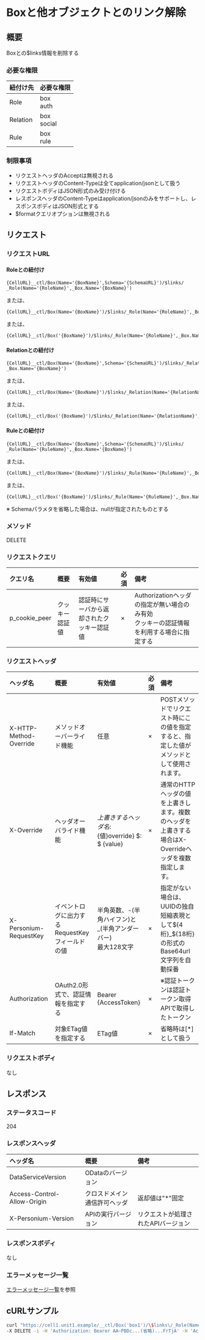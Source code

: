 # Boxと他オブジェクトとのリンク解除
## 概要
Boxとの$links情報を削除する
### 必要な権限
|紐付け先|必要な権限|
|:-|:-|
|Role|box<br>auth|
|Relation|box<br>social|
|Rule|box<br>rule|
### 制限事項
* リクエストヘッダのAcceptは無視される
* リクエストヘッダのContent-Typeは全てapplication/jsonとして扱う
* リクエストボディはJSON形式のみ受け付ける
* レスポンスヘッダのContent-Typeはapplication/jsonのみをサポートし、レスポンスボディはJSON形式とする
* $formatクエリオプションは無視される


## リクエスト
### リクエストURL
#### Roleとの紐付け
```
{CellURL}__ctl/Box(Name='{BoxName}',Schema='{SchemaURL}')/$links/
_Role(Name='{RoleName}',_Box.Name='{BoxName}')
```
または、
```
{CellURL}__ctl/Box(Name='{BoxName}')/$links/_Role(Name='{RoleName}',_Box.Name='{BoxName}')
```
または、
```
{CellURL}__ctl/Box('{BoxName}')/$links/_Role(Name='{RoleName}',_Box.Name='{BoxName}')
```
#### Relationとの紐付け
```
{CellURL}__ctl/Box(Name='{BoxName}',Schema='{SchemaURL}')/$links/_Relation(Name='{RelationName}',
_Box.Name='{BoxName}')
```
または、
```
{CellURL}__ctl/Box(Name='{BoxName}')/$links/_Relation(Name='{RelationName}',_Box.Name='{BoxName}')
```
または、
```
{CellURL}__ctl/Box('{BoxName}')/$links/_Relation(Name='{RelationName}',_Box.Name='{BoxName}')
```
#### Ruleとの紐付け
```
{CellURL}__ctl/Box(Name='{BoxName}',Schema='{SchemaURL}')/$links/
_Rule(Name='{RuleName}',_Box.Name='{BoxName}')
```
または、
```
{CellURL}__ctl/Box(Name='{BoxName}')/$links/_Rule(Name='{RuleName}',_Box.Name='{BoxName}')
```
または、
```
{CellURL}__ctl/Box('{BoxName}')/$links/_Rule(Name='{RuleName}',_Box.Name='{BoxName}')
```
※ Schemaパラメタを省略した場合は、nullが指定されたものとする

### メソッド
DELETE

### リクエストクエリ

|クエリ名|概要|有効値|必須|備考|
|:--|:--|:--|:--|:--|
|p_cookie_peer|クッキー認証値|認証時にサーバから返却されたクッキー認証値|×|Authorizationヘッダの指定が無い場合のみ有効<br>クッキーの認証情報を利用する場合に指定する|

### リクエストヘッダ

|ヘッダ名|概要|有効値|必須|備考|
|:--|:--|:--|:--|:--|
|X-HTTP-Method-Override|メソッドオーバーライド機能|任意|×|POSTメソッドでリクエスト時にこの値を指定すると、指定した値がメソッドとして使用されます。|
|X-Override|ヘッダオーバライド機能|${上書きするヘッダ名}:${値}override} $: $ {value}|×|通常のHTTPヘッダの値を上書きします。複数のヘッダを上書きする場合はX-Overrideヘッダを複数指定します。|
|X-Personium-RequestKey|イベントログに出力するRequestKeyフィールドの値|半角英数、-(半角ハイフン)と_(半角アンダーバー)<br>最大128文字|×|指定がない場合は、UUIDの独自短縮表現として${4桁}_${18桁}の形式のBase64url文字列を自動採番|
|Authorization|OAuth2.0形式で、認証情報を指定する|Bearer {AccessToken}|×|※認証トークンは認証トークン取得APIで取得したトークン|
|If-Match|対象ETag値を指定する|ETag値|×|省略時は[*]として扱う|
### リクエストボディ
なし


## レスポンス
### ステータスコード
204

### レスポンスヘッダ

|ヘッダ名|概要|備考|
|:--|:--|:--|
|DataServiceVersion|ODataのバージョン||
|Access-Control-Allow-Origin|クロスドメイン通信許可ヘッダ|返却値は"*"固定|
|X-Personium-Version|APIの実行バージョン|リクエストが処理されたAPIバージョン|
### レスポンスボディ
なし

### エラーメッセージ一覧
[エラーメッセージ一覧](004_Error_Messages.md)を参照


## cURLサンプル

```sh
curl "https://cell1.unit1.example/__ctl/Box('box1')/\$links\/_Role(Name='role1',_Box.Name='box2')" \
-X DELETE -i -H 'Authorization: Bearer AA~PBDc...(省略)...FrTjA' -H 'Accept: application/json'
```

